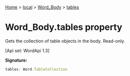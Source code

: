 [Home](./index) &gt; [local](local.md) &gt; [Word\_Body](local.word_body.md) &gt; [tables](local.word_body.tables.md)

# Word\_Body.tables property

Gets the collection of table objects in the body. Read-only. 

 \[Api set: WordApi 1.3\]

**Signature:**
```javascript
tables: Word.TableCollection
```
